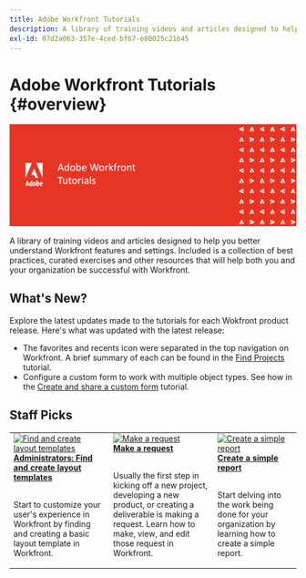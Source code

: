 ```yaml
---
title: Adobe Workfront Tutorials
description: A library of training videos and articles designed to help you better understand Workfront features and settings.  Included is a collection of best practices, curated exercises and other resources that will help both you and your organization be successful with Workfront.
exl-id: 07d2a063-357e-4ced-bf67-e80025c21b45
---
```

# Adobe Workfront Tutorials {#overview}

![Adobe Workfront Events title image](assets/red-tutorials.png)

A library of training videos and articles designed to help you better understand Workfront features and settings.  Included is a collection of best practices, curated exercises and other resources that will help both you and your organization be successful with Workfront.

<!-- 

This is the landing page of the user guide. It should be the first list item in the TOC.md file. 
See other user landing pages to get ideas. 

-->

## What's New?

Explore the latest updates made to the tutorials for each Wokfront product release. Here's what was updated with the latest release:

* The favorites and recents icon were separated in the top navigation on Workfront. A brief summary of each can be found in the <a href="/help/manage-work/projects/find-projects.md">Find Projects</a> tutorial.
* Configure a custom form to work with multiple object types. See how in the <a href="/help/custom-data/custom-forms/custom-forms-creating-and-sharing-a-custom-form.md">Create and share a custom form</a> tutorial.


## Staff Picks

<table>
  <tr>
   <td>
      <a href="/help/administration-and-setup/layout-templates/find-layout-templates.md">
      <img alt="Find and create layout templates" src="./assets/.png"/>
      </a>
      <div>
         <a href="/help/administration-and-setup/layout-templates/find-layout-templates.md"><strong>Administrators: Find and create layout templates</strong></a>
<!----         <br/><em>foo</em> --->
      </div>
      <p>
        <br/>
         Start to customize your user's experience in Workfront by finding and creating a basic layout template in Workfront.
      </p>
    </td>
   <td>
      <a href="/help/manage-work/issues-requests/make-a-request.md">
      <img alt="Make a request" src="./assets/.png"/>
      </a>
      <div>
         <a href="/help/manage-work/issues-requests/make-a-request.md"><strong>Make a request</strong></a>
<!----         <br/><em>foo</em> --->
      </div>
      <p>
      <br/>
         Usually the first step in kicking off a new project, developing a new product, or creating a deliverable is making a request. Learn how to make, view, and edit those request in Workfront.
      </p>
   <td>
      <a href="/help/reporting/basic-reporting/create-a-simple-report.md">
      <img alt="Create a simple report" src="./assets/.png"/>
      </a>
      <div>
         <a href="/help/reporting/basic-reporting/create-a-simple-report.md"><strong>Create a simple report</strong></a>
<!----         <br/><em>foo</em> --->
      </div>
      <p>
        <br/>
         Start delving into the work being done for your organization by learning how to create a simple report.
      </p>
    </td>
  </tr>
</table>